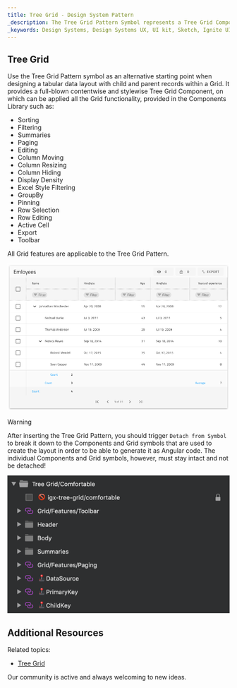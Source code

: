 ```yaml
---
title: Tree Grid - Design System Pattern
_description: The Tree Grid Pattern Symbol represents a Tree Grid Component with sub-levels nested and features applied in a ready-to-use element.
_keywords: Design Systems, Design Systems UX, UI kit, Sketch, Ignite UI for Angular, Sketch to Angular, Angular, Angular Design System, Export code from Sketch, Design Kits for Angular, Sketch HTML, Sketch to HTML, Sketch UI kits
---
```


## Tree Grid

Use the Tree Grid Pattern symbol as an alternative starting point when designing a tabular data layout with child and parent records within a Grid. It provides a full-blown contentwise and stylewise Tree Grid Component, on which can be applied all the Grid functionality, provided in the Components Library such as:

- Sorting
- Filtering
- Summaries
- Paging
- Editing
- Column Moving
- Column Resizing
- Column Hiding
- Display Density
- Excel Style Filtering
- GroupBy
- Pinning
- Row Selection
- Row Editing
- Active Cell
- Export
- Toolbar

All Grid features are applicable to the Tree Grid Pattern.

<img class="responsive-img" src="../images/tree_grid.png" srcset="../images/tree_grid@2x.png 2x" />

> [!WARNING]
> After inserting the Tree Grid Pattern, you should trigger `Detach from Symbol` to break it down to the Components and Grid symbols that are used to create the layout in order to be able to generate it as Angular code. The individual Components and Grid symbols, however, must stay intact and not be detached!

<img class="responsive-img" src="../images/tree_grid_detach.png" />

## Additional Resources

Related topics:

- [Tree Grid](../components/tree-grid.md)

Our community is active and always welcoming to new ideas.


